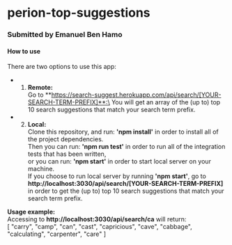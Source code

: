 # **perion-top-suggestions**
### Submitted by Emanuel Ben Hamo
 
#### How to use
There are two options to use this app:
 * 1. **Remote:**\
        Go to **https://search-suggest.herokuapp.com/api/search/[YOUR-SEARCH-TERM-PREFIX]**:\
        You will get an array of the (up to) top 10 search suggestions that match your search term prefix.
 * 2. **Local:**\
        Clone this repository, and run: **'npm install'** in order to install all of the project dependencies.\
        Then you can run: **'npm run test'** in order to run all of the integration tests that has been written,\
        or you can run: **'npm start'** in order to start local server on your machine.\
        If you choose to run local server by running **'npm start'**, go to **http://localhost:3030/api/search/[YOUR-SEARCH-TERM-PREFIX]**\
        in order to get the (up to) top 10 search suggestions that match your search term prefix.


**Usage example:**\
Accessing to **http://localhost:3030/api/search/ca** will return:\
[
"carry",
"camp",
"can",
"cast",
"capricious",
"cave",
"cabbage",
"calculating",
"carpenter",
"care"
]

